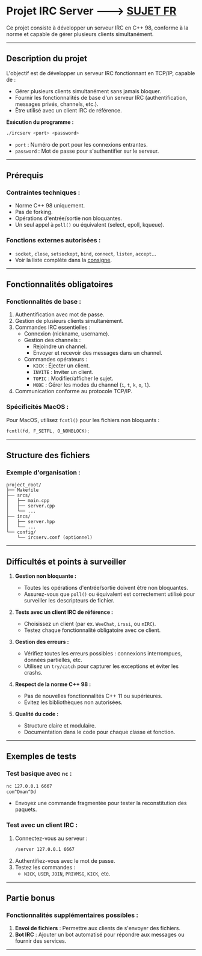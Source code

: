 # Projet IRC Server ---> [SUJET FR](https://github.com/ltorkia/ft_irc/blob/lee/fr.subject.pdf)

Ce projet consiste à développer un serveur IRC en C++ 98, conforme à la norme et capable de gérer plusieurs clients simultanément.

---

## **Description du projet**

L'objectif est de développer un serveur IRC fonctionnant en TCP/IP, capable de :
- Gérer plusieurs clients simultanément sans jamais bloquer.
- Fournir les fonctionnalités de base d'un serveur IRC (authentification, messages privés, channels, etc.).
- Être utilisé avec un client IRC de référence.

**Exécution du programme :**
```bash
./ircserv <port> <password>
```
- `port` : Numéro de port pour les connexions entrantes.
- `password` : Mot de passe pour s'authentifier sur le serveur.

---

## **Prérequis**

### Contraintes techniques :
- Norme C++ 98 uniquement.
- Pas de forking.
- Opérations d'entrée/sortie non bloquantes.
- Un seul appel à `poll()` ou équivalent (select, epoll, kqueue).

### Fonctions externes autorisées :
- `socket`, `close`, `setsockopt`, `bind`, `connect`, `listen`, `accept`...
- Voir la liste complète dans la [consigne](https://github.com/ltorkia/ft_irc/blob/lee/fr.subject.pdf).

---

## **Fonctionnalités obligatoires**

### Fonctionnalités de base :
1. Authentification avec mot de passe.
2. Gestion de plusieurs clients simultanément.
3. Commandes IRC essentielles :
   - Connexion (nickname, username).
   - Gestion des channels :
     - Rejoindre un channel.
     - Envoyer et recevoir des messages dans un channel.
   - Commandes opérateurs :
     - `KICK` : Éjecter un client.
     - `INVITE` : Inviter un client.
     - `TOPIC` : Modifier/afficher le sujet.
     - `MODE` : Gérer les modes du channel (`i`, `t`, `k`, `o`, `l`).
4. Communication conforme au protocole TCP/IP.

### Spécificités MacOS :
Pour MacOS, utilisez `fcntl()` pour les fichiers non bloquants :
```cpp
fcntl(fd, F_SETFL, O_NONBLOCK);
```
---

## **Structure des fichiers**

### Exemple d'organisation :
```
project_root/
├── Makefile
├── srcs/
│   ├── main.cpp
│   ├── server.cpp
│   └── ...
├── incs/
│   ├── server.hpp
│   └── ...
└── config/
    └── ircserv.conf (optionnel)
```
---

## **Difficultés et points à surveiller**

1. **Gestion non bloquante :**
   - Toutes les opérations d'entrée/sortie doivent être non bloquantes.
   - Assurez-vous que `poll()` ou équivalent est correctement utilisé pour surveiller les descripteurs de fichier.

2. **Tests avec un client IRC de référence :**
   - Choisissez un client (par ex. `WeeChat`, `irssi`, ou `mIRC`).
   - Testez chaque fonctionnalité obligatoire avec ce client.

3. **Gestion des erreurs :**
   - Vérifiez toutes les erreurs possibles : connexions interrompues, données partielles, etc.
   - Utilisez un `try/catch` pour capturer les exceptions et éviter les crashs.

4. **Respect de la norme C++ 98 :**
   - Pas de nouvelles fonctionnalités C++ 11 ou supérieures.
   - Évitez les bibliothèques non autorisées.

5. **Qualité du code :**
   - Structure claire et modulaire.
   - Documentation dans le code pour chaque classe et fonction.

---

## **Exemples de tests**

### Test basique avec `nc` :
```bash
nc 127.0.0.1 6667
com^Dman^Dd
```
- Envoyez une commande fragmentée pour tester la reconstitution des paquets.

### Test avec un client IRC :
1. Connectez-vous au serveur :
   ```bash
   /server 127.0.0.1 6667
   ```
2. Authentifiez-vous avec le mot de passe.
3. Testez les commandes :
   - `NICK`, `USER`, `JOIN`, `PRIVMSG`, `KICK`, etc.

---

## **Partie bonus**

### Fonctionnalités supplémentaires possibles :
1. **Envoi de fichiers** : Permettre aux clients de s'envoyer des fichiers.
2. **Bot IRC** : Ajouter un bot automatisé pour répondre aux messages ou fournir des services.

---
